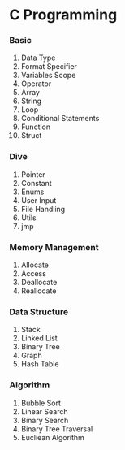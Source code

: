 # C Programming


### Basic 
1. Data Type
1. Format Specifier
1. Variables Scope
1. Operator
1. Array
1. String
1. Loop
1. Conditional Statements
1. Function
1. Struct


### Dive
1. Pointer
1. Constant
1. Enums
1. User Input
1. File Handling
1. Utils
1. jmp


### Memory Management
1. Allocate
2. Access
3. Deallocate
4. Reallocate


### Data Structure
1. Stack
2. Linked List
3. Binary Tree
4. Graph
5. Hash Table


### Algorithm
1. Bubble Sort
1. Linear Search
1. Binary Search
1. Binary Tree Traversal
1. Eucliean Algorithm
